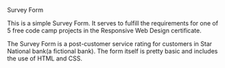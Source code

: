 Survey Form

This is a simple Survey Form. It serves to fulfill the requirements for one of 5 free code camp projects in the Responsive Web Design certificate.

The Survey Form is a post-customer service rating for customers in Star National bank(a fictional bank). The form itself is pretty basic and includes the use of HTML and CSS.